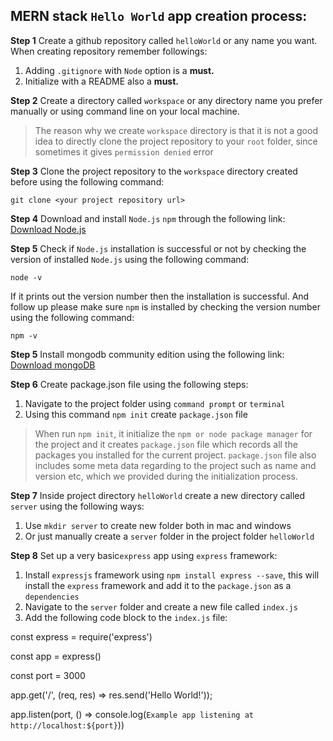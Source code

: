 ## MERN stack `Hello World`  app creation process:
**Step 1**
Create a github repository called `helloWorld` or any name you want. When creating repository remember followings:

 1. Adding `.gitignore` with `Node` option is a **must.**
 2. Initialize with a README also a **must.**

**Step 2**
Create a directory called `workspace`  or any directory name you prefer manually or using command line on your local machine.

> The reason why we create `workspace` directory is that it is not a good idea to directly clone the project repository to your `root` folder, since sometimes it gives `permission denied` error

**Step 3**
Clone the project repository to the `workspace` directory created before using the following command:

    git clone <your project repository url>
    
**Step 4**
Download and install `Node.js` `npm` through the following link:
[Download Node.js](https://nodejs.org/en/download/)

**Step 5**
Check if `Node.js` installation is successful or not by checking the version of installed `Node.js` using the following command:

    node -v
 If it prints out the version number then the installation is successful.
 And follow up please make sure `npm`  is installed by checking the version number using the following command:
 

    npm -v

**Step 5**
Install mongodb community edition using the following link:
[Download mongoDB](https://docs.mongodb.com/manual/administration/install-community/)


**Step 6**
Create package.json file using the following steps:

 1. Navigate to the project folder using `command prompt` or `terminal` 
 2. Using this command `npm init` create `package.json` file

> When run `npm init`, it initialize the `npm or node package manager` for the project and it creates `package.json` file which records all the packages you installed for the current project.  `package.json` file also includes some meta data regarding to the project such as name and version etc, which we provided during the initialization process.

**Step 7**
Inside project directory `helloWorld` create a new directory called `server` using the following ways:

 1. Use `mkdir server` to create new folder both in mac and windows
 2. Or just manually create a `server` folder in the project folder `helloWorld`

**Step 8**
Set up a very basic`express` app using `express` framework:

 1. Install `expressjs` framework using `npm install express --save`, this will install the `express` framework and add it to the `package.json` as a `dependencies`
 2. Navigate to the `server` folder and create a new file called `index.js`
 3. Add the following code block to the `index.js` file:
 
   const express = require('express')

   const app = express()

   const port = 3000

   app.get('/', (req, res) => res.send('Hello World!'));

   app.listen(port, () => console.log(`Example app listening at http://localhost:${port}`))
